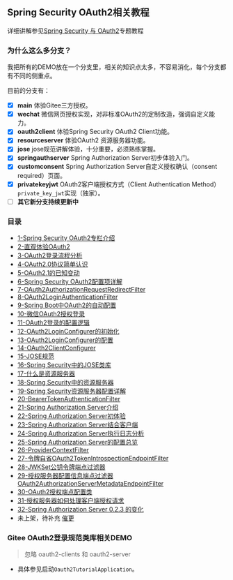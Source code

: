 ## Spring Security OAuth2相关教程
详细讲解参见[Spring Security 与 OAuth2](https://blog.csdn.net/qq_35067322/category_11691173.html)专题教程
### 为什么这么多分支？
我把所有的DEMO放在一个分支里，相关的知识点太多，不容易消化，每个分支都有不同的侧重点。

目前的分支有：
- [x] **main**  体验Gitee三方授权。
- [x] **wechat**  微信网页授权实现，对非标准OAuth2的定制改造，强调自定义能力。
- [x] **oauth2client** 体验Spring Security OAuth2 Client功能。
- [x] **resourceserver** 体验OAuth2 资源服务器功能。
- [x] **jose**  jose规范讲解体验，十分重要，必须熟练掌握。
- [x] **springauthserver** Spring Authorization Server初步体验入门。
- [x] **customconsent** Spring Authorization Server自定义授权确认（consent required）页面。
- [x] **privatekeyjwt** OAuth2客户端授权方式（Client Authentication Method）`private_key_jwt`实现（独家）。
- [ ] **其它新分支持续更新中** 
### 目录

- [1-Spring Security OAuth2专栏介绍](https://blog.csdn.net/qq_35067322/article/details/123536510)
- [2-直观体验OAuth2](https://felord.blog.csdn.net/article/details/123536984)
- [3-OAuth2登录流程分析](https://felord.blog.csdn.net/article/details/123537245)
- [4-OAuth2.0协议简单认识](https://felord.blog.csdn.net/article/details/123537835)
- [5-OAuth2.1的已知变动](https://felord.blog.csdn.net/article/details/123538070)
- [6-Spring Security OAuth2配置项详解](https://felord.blog.csdn.net/article/details/123538253)
- [7-OAuth2AuthorizationRequestRedirectFilter](https://felord.blog.csdn.net/article/details/123538416)
- [8-OAuth2LoginAuthenticationFilter](https://felord.blog.csdn.net/article/details/123538530)
- [9-Spring Boot中OAuth2的自动配置](https://felord.blog.csdn.net/article/details/123538820)
- [10-微信OAuth2授权登录](https://felord.blog.csdn.net/article/details/123538976)
- [11-OAuth2登录的配置逻辑](https://felord.blog.csdn.net/article/details/123539201)
- [12-OAuth2LoginConfigurer的初始化](https://felord.blog.csdn.net/article/details/123539323)
- [13-OAuth2LoginConfigurer的配置](https://felord.blog.csdn.net/article/details/123539955)
- [14-OAuth2ClientConfigurer](https://felord.blog.csdn.net/article/details/123540308)
- [15-JOSE规范](https://felord.blog.csdn.net/article/details/123540390)
- [16-Spring Security中的JOSE类库](https://felord.blog.csdn.net/article/details/123540550)
- [17-什么是资源服务器](https://felord.blog.csdn.net/article/details/123540636)
- [18-Spring Security中的资源服务器](https://felord.blog.csdn.net/article/details/123540672)
- [19-Spring Security资源服务器配置详解](https://felord.blog.csdn.net/article/details/123540727)
- [20-BearerTokenAuthenticationFilter](https://felord.blog.csdn.net/article/details/123540745)
- [21-Spring Authorization Server介绍](https://felord.blog.csdn.net/article/details/123544148)
- [22-Spring Authorization Server初体验](https://felord.blog.csdn.net/article/details/123551894)
- [23-Spring Authorization Server结合客户端](https://felord.blog.csdn.net/article/details/123569931)
- [24-Spring Authorization Server执行日志分析](https://felord.blog.csdn.net/article/details/123573929)
- [25-Spring Authorization Server的配置总览](https://felord.blog.csdn.net/article/details/123600038)
- [26-ProviderContextFilter](https://felord.blog.csdn.net/article/details/123610574)
- [27-令牌自省OAuth2TokenIntrospectionEndpointFilter](https://blog.csdn.net/qq_35067322/article/details/123634847)
- [28-JWKSet公钥令牌端点过滤器](https://blog.csdn.net/qq_35067322/article/details/123656408)
- [29-授权服务器配置信息端点过滤器OAuth2AuthorizationServerMetadataEndpointFilter](https://blog.csdn.net/qq_35067322/article/details/123656531)
- [30-OAuth2授权端点配置类](https://blog.csdn.net/qq_35067322/article/details/123685646)
- [31-授权服务器如何处理客户端授权请求](https://blog.csdn.net/qq_35067322/article/details/123712758)
- [32-Spring Authorization Server 0.2.3 的变化](https://blog.csdn.net/qq_35067322/article/details/123742600)
- 未上架，待补充 [催更](https://asset.felord.cn/blog/20210224102609.png)

### Gitee OAuth2登录规范类库相关DEMO
> 忽略 oauth2-clients 和 oauth2-server

- 具体参见启动`Oauth2TutorialApplication`。
